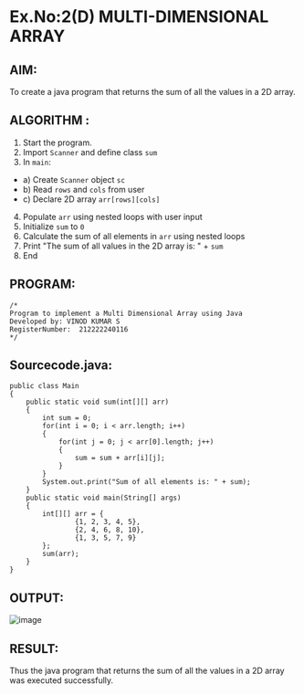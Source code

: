 # Ex.No:2(D) MULTI-DIMENSIONAL ARRAY

## AIM:
To create a java program that returns the sum of all the values in a 2D array.

## ALGORITHM :
1.	Start the program.
2.	Import `Scanner` and define class `sum`
3.	In `main`:
-	a) Create `Scanner` object `sc`
-	b) Read `rows` and `cols` from user
-	c) Declare 2D array `arr[rows][cols]`
4.	Populate `arr` using nested loops with user input
5.	Initialize `sum` to `0`
6.	Calculate the sum of all elements in `arr` using nested loops
7.	Print "The sum of all values in the 2D array is: " + `sum`
8.	End



## PROGRAM:
 ```
/*
Program to implement a Multi Dimensional Array using Java
Developed by: VINOD KUMAR S
RegisterNumber:  212222240116
*/
```

## Sourcecode.java:

```
public class Main
{
    public static void sum(int[][] arr)
    {
        int sum = 0;
        for(int i = 0; i < arr.length; i++)
        {
            for(int j = 0; j < arr[0].length; j++)
            {
                sum = sum + arr[i][j];
            }
        }
        System.out.print("Sum of all elements is: " + sum);
    }
    public static void main(String[] args)
    {
        int[][] arr = {
                {1, 2, 3, 4, 5},
                {2, 4, 6, 8, 10},
                {1, 3, 5, 7, 9}
        };
        sum(arr);
    }
}

```



## OUTPUT:

![image](https://github.com/user-attachments/assets/a122c894-be43-4f88-9bdf-46ed81aa0266)


## RESULT:
Thus the java program that returns the sum of all the values in a 2D array was executed successfully.


